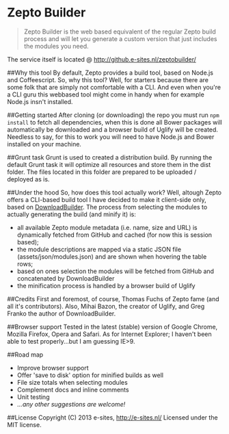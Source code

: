 Zepto Builder
====
<blockquote>
	<p>Zepto Builder is the web based equivalent of the regular Zepto build process and will let you generate a custom version that just includes the modules you need.</p>
</blockquote>

The service itself is located @ http://github.e-sites.nl/zeptobuilder/

##Why this tool
By default, Zepto provides a build tool, based on Node.js and Coffeescript. So, why this tool? Well, for starters because there are some folk that are simply not comfortable with a CLI.
And even when you're a CLI guru this webbased tool might come in handy when for example Node.js insn't installed.

##Getting started
After cloning (or downloading) the repo you must run <code>npm install</code> to fetch all dependencies, when this is done all Bower packages will automatically be downloaded and a browser build of Uglify will be created. Needless to say, for this to work you will need to have Node.js and Bower installed on your machine.

##Grunt task
Grunt is used to created a distribution build. By running the default Grunt task it will optimize all resources and store them in the dist folder.
The files located in this folder are prepared to be uploaded / deployed as is.

##Under the hood
So, how does this tool actually work? Well, altough Zepto offers a CLI-based build tool I have decided to make it client-side only, based on <a href="https://github.com/gfranko/DownloadBuilder.js">DownloadBuilder</a>. The process from selecting the modules to actually generating the build (and minify it) is:
<ul>
	<li>all available Zepto module metadata (i.e. name, size and URL) is dynamically fetched from GitHub and cached (for now this is session based);</li>
	<li>the module descriptions are mapped via a static JSON file (assets/json/modules.json) and are shown when hovering the table rows;</li>
	<li>based on ones selection the modules will be fetched from GitHub and concatenated by DownloadBuilder</li>
	<li>the minification process is handled by a browser build of Uglify</li>
</ul>

##Credits
First and foremost, of course, Thomas Fuchs of Zepto fame (and all it's contributors). Also, Mihai Bazon, the creator of Uglify, and Greg Franko the author of DownloadBuilder.

##Browser support
Tested in the latest (stable) version of Google Chrome, Mozilla Firefox, Opera and Safari. As for Internet Explorer; I haven't been able to test properly...but I am guessing IE>9.

##Road map
<ul>
	<li>Improve browser support</li>
	<li>Offer 'save to disk' option for minified builds as well</li>
	<li>File size totals when selecting modules</li>
	<li>Complement docs and inline comments</li>
	<li>Unit testing</li>
	<li><em>...any other suggestions are welcome!</em></li>
</ul>

##License
Copyright (C) 2013 e-sites, <a href="http://www.e-sites.nl/">http://e-sites.nl/</a> Licensed under the MIT license.
